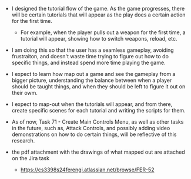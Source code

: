 - I designed the tutorial flow of the game. As the game progresses, there will be certain tutorials that will appear as the play does a certain action for the first time. 
	- For example, when the player pulls out a weapon for the first time, a tutorial will appear, showing how to switch weapons, reload, etc.
- I am doing this so that the user has a seamless gameplay, avoiding frustraiton, and doesn't waste time trying to figure out how to do specific things, and instead spend more time playing the game.
- I expect to learn how map out a game and see the gameplay from a bigger picture, understanding the balance between when a player should be taught things, and when they should be left to figure it out on their owm.
- I expect to map-out when the tutorials will appear, and from there, create specific scenes for each tutorial and writing the scripts for them.
- As of now, Task 71 - Create Main Controls Menu, as well as other tasks in the future, such as, Attack Controls, and possibly adding video demonstrations on how to do certain things, will be reflective of this research.

- the pdf attachment with the drawings of what mapped out are attached on the Jira task
	- https://cs3398s24ferengi.atlassian.net/browse/FER-52
	
